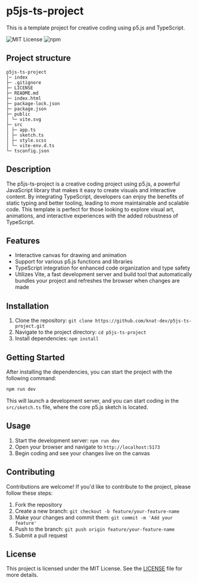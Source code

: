 # p5js-ts-project

This is a template project for creative coding using p5.js and TypeScript.

![MIT License](https://img.shields.io/badge/License-MIT-blue.svg)
![npm](https://img.shields.io/npm/v/npm)

## Project structure

```
p5js-ts-project
│─ index
├─ .gitignore
├─ LICENSE
├─ README.md
├─ index.html
├─ package-lock.json
├─ package.json
├─ public
│ └─ vite.svg
├─ src
│ ├─ app.ts
│ ├─ sketch.ts
│ ├─ style.scss
│ └─ vite-env.d.ts
└─ tsconfig.json
```

## Description

The p5js-ts-project is a creative coding project using p5.js, a powerful JavaScript library that makes it easy to create visuals and interactive content. By integrating TypeScript, developers can enjoy the benefits of static typing and better tooling, leading to more maintainable and scalable code. This template is perfect for those looking to explore visual art, animations, and interactive experiences with the added robustness of TypeScript.

## Features

- Interactive canvas for drawing and animation
- Support for various p5.js functions and libraries
- TypeScript integration for enhanced code organization and type safety
- Utilizes Vite, a fast development server and build tool that automatically bundles your project and refreshes the browser when changes are made

## Installation

1. Clone the repository: `git clone https://github.com/knat-dev/p5js-ts-project.git`
2. Navigate to the project directory: `cd p5js-ts-project`
3. Install dependencies: `npm install`

## Getting Started

After installing the dependencies, you can start the project with the following command:

```bash
npm run dev
```

This will launch a development server, and you can start coding in the `src/sketch.ts` file, where the core p5.js sketch is located.

## Usage

1. Start the development server: `npm run dev`
2. Open your browser and navigate to `http://localhost:5173`
3. Begin coding and see your changes live on the canvas

## Contributing

Contributions are welcome! If you'd like to contribute to the project, please follow these steps:

1. Fork the repository
2. Create a new branch: `git checkout -b feature/your-feature-name`
3. Make your changes and commit them: `git commit -m 'Add your feature'`
4. Push to the branch: `git push origin feature/your-feature-name`
5. Submit a pull request

## License

This project is licensed under the MIT License. See the [LICENSE](LICENSE) file for more details.
